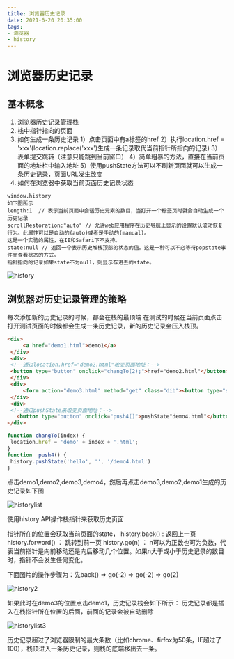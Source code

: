 ```yaml
---
title: 浏览器历史记录
date: 2021-6-20 20:35:00
tags:  
- 浏览器 
- history
---
```


# 浏览器历史记录

## 基本概念
1. 浏览器历史记录管理栈
2. 栈中指针指向的页面
3. 如何生成一条历史记录
    1）点击页面中有a标签的href
    2）执行location.href = 'xxx'(location.replace('xxx')生成一条记录取代当前指针所指向的记录)
    3）表单提交跳转（注意只能跳到当前窗口）
    4）简单粗暴的方法，直接在当前页面的地址栏中输入地址
    5）使用pushState方法可以不刷新页面就可以生成一条历史记录，页面URL发生改变
4. 如何在浏览器中获取当前页面历史记录状态
``` 
window.history
如下图所示
length:1  // 表示当前页面中会话历史元素的数目，当打开一个标签页时就会自动生成一个历史记录
scrollRestoration:"auto" // 允许web应用程序在历史导航上显示的设置默认滚动恢复行为。此属性可以是自动的(auto)或者是手动的(manual)。
这是一个实验的属性，在IE和Safari下不支持。
state:null // 返回一个表示历史堆栈顶部的状态的值。这是一种可以不必等待popstate事件而查看状态的方式。
指针指向的记录如果state不为null，则显示存进去的state。
```
![history](https://greenhaha.oss-cn-beijing.aliyuncs.com/frontend/assets/img/history.png)

## 浏览器对历史记录管理的策略
每次添加新的历史记录的时候，都会在栈的最顶端
在测试的时候在当前页面点击打开测试页面的时候都会生成一条历史记录，新的历史记录会压入栈顶。
```html
<div>
     <a href="demo1.html">demo1</a>
 </div>
 <div>
 <!--通过location.href="demo2.html"改变页面地址：-->
 <button type="button" onclick="changTo(2);">href="demo2.html"</button>     
 </div>
 <div>
     <form action="demo3.html" method="get" class="dib"><button type="submit" >demo3.html</button></form>
 </div>
 <div>
 <!--通过pushState来改变页面地址：-->
   <button type="button" onclick="push4()">pushState"demo4.html"</button>   
</div>
```

``` javascript
function changTo(index) {
 location.href = 'demo' + index + '.html';
}
function  push4() {
 history.pushState('hello', '', '/demo4.html')
}
```
点击demo1,demo2,demo3,demo4，然后再点击demo3,demo2,demo1生成的历史记录如下图

![historylist](https://greenhaha.oss-cn-beijing.aliyuncs.com/frontend/assets/img/historylist.png)

使用history API操作栈指针来获取历史页面

指针所在的位置会获取当前页面的state，
history.back() : 返回上一页
history.forword() ： 跳转到前一页
history.go(n) ： n可以为正数也可为负数，代表当前指针是向前移动还是向后移动几个位置。如果n大于或小于历史记录的数目时，指针不会发生任何变化。

下面图片的操作步骤为：先back() => go(-2) => go(-2) => go(2)

![history2](https://greenhaha.oss-cn-beijing.aliyuncs.com/frontend/assets/img/historylist2.png)

如果此时在demo3的位置点击demo1，历史记录栈会如下所示：
历史记录都是插入在栈指针所在位置的后面，前面的记录会被自动删除

![historylist3](https://greenhaha.oss-cn-beijing.aliyuncs.com/frontend/assets/img/historylist3.png)

历史记录超过了浏览器限制的最大条数（比如chrome、firfox为50条，IE超过了100），栈顶进入一条历史记录，则栈的底端移出去一条。